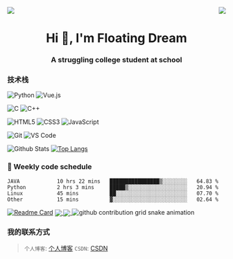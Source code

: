 <!-- <p align="center">
  Visitor count<br>
  <img src="https://profile-counter.glitch.me/FloatingDream1001/count.svg" />
</p> -->

<p>
  <a href="https://count.FloatingDream1001.com/"><img src="https://count.getloli.com/get/@:FloatingDream1001"></a>
  <img src="https://weather-icon.journeyad.repl.co/@shenyang?v=1" align="right">
</p>
<h1 align="center">Hi 👋, I'm Floating Dream</h1>
<h3 align="center">A struggling college student at school</h3>


### 技术栈

![Python](https://img.shields.io/badge/-Python-%23E44D27?style=for-the-badge&logo=Python&logoColor=ffffff)
![Vue.js](https://img.shields.io/badge/-Java-%232c3e50?style=for-the-badge&logo=Vue.js)

![C](https://img.shields.io/badge/-C-%232c3e50?style=for-the-badge&logo=C)
![C++](https://img.shields.io/badge/-C++-%23F7DF1C?style=for-the-badge&logo=c++&logoColor=000000&labelColor=%23F7DF1C&color=%23FFCE5A)

![HTML5](https://img.shields.io/badge/-HTML5-%23E44D27?style=for-the-badge&logo=html5&logoColor=ffffff)
![CSS3](https://img.shields.io/badge/-CSS3-%231572B6?style=for-the-badge&logo=css3)
![JavaScript](https://img.shields.io/badge/-JavaScript-%23F7DF1C?style=for-the-badge&logo=javascript&logoColor=000000&labelColor=%23F7DF1C&color=%23FFCE5A)

![Git](https://img.shields.io/badge/-Git-%23F05032?style=for-the-badge&logo=git&logoColor=%23ffffff)
![VS Code](https://img.shields.io/badge/-VSCode-%23007ACC?style=for-the-badge&logo=visual-studio-code)


![Github Stats](https://github-readme-stats.vercel.app/api?username=FloatingDream1001&bg_color=30,e96443,904e95&title_color=fff&text_color=fff)
[![Top Langs](https://github-readme-stats.vercel.app/api/top-langs/?username=FloatingDream1001&layout=compact)](https://github.com/FloatingDream1001/)
### :dart: Weekly code schedule

<!--START_SECTION:waka-->

```text
JAVA            10 hrs 22 mins   ████████████████▒░░░░░░░░   64.83 %
Python          2 hrs 3 mins     █████▒░░░░░░░░░░░░░░░░░░░   20.94 %
Linux           45 mins          ██░░░░░░░░░░░░░░░░░░░░░░░   07.70 %
Other           15 mins          ▓░░░░░░░░░░░░░░░░░░░░░░░░   02.64 %
```


[![Readme Card](https://github-readme-stats.vercel.app/api/pin/?username=FloatingDream1001&repo=FloatingDream1001)](https://github.com/FloatingDream1001/FloatingDream1001/)
<a href="https://github.com/anuraghazra/github-readme-stats">
  <img align="center" src="https://github-readme-stats.vercel.app/api/pin/?username=FloatingDream1001&repo=FloatingDream1001.github.io" />
</a>
<a href="https://github.com/anuraghazra/convoychat">
  <img align="center" src="https://github-readme-stats.vercel.app/api/pin/?usernameFloatingDream1001&repo=python-analyse" />
</a>
![github contribution grid snake animation](https://github.com/FloatingDream1001/Note/blob/main/github-contribution-grid-snake.svg)


### 我的联系方式

> `个人博客`: [个人博客](https://www.yangyuezz.top)
> `CSDN`: [CSDN](https://blog.csdn.net/m0_54228816?type=blog)
